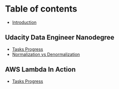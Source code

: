 # Table of contents

* [Introduction](README.md)

## Udacity Data Engineer Nanodegree

* [Tasks Progress](udacity-data-engineer-nanodegree/tasks-progress.md)
* [Normalization vs Denormalization](udacity-data-engineer-nanodegree/normalization-vs-denormalization.md)

## AWS Lambda In Action

* [Tasks Progress](aws-lambda-in-action/tasks-progress.md)

